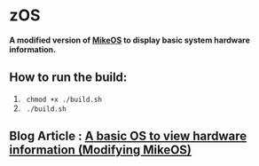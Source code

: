 # zOS
**A modified version of [MikeOS](https://mikeos.sourceforge.net/) to display basic system hardware information.**

## How to run the build: 

1.  ` chmod +x ./build.sh` 
1.  ` ./build.sh` 


## Blog Article : [ A basic OS to view hardware information (Modifying MikeOS)](https://bhashith.medium.com/a-basic-os-to-view-hardware-information-modifying-mikeos-ee1beb0570d7)

